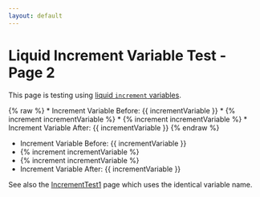 ```yaml
---
layout: default
---
```


# Liquid Increment Variable Test - Page 2

This page is testing using [liquid `increment` variables](https://help.shopify.com/themes/liquid/tags/variable-tags#increment).

{% raw %}
    * Increment Variable Before: {{ incrementVariable }} 
    * {% increment incrementVariable %}
    * {% increment incrementVariable %}
    * Increment Variable After: {{ incrementVariable }}
{% endraw %}

* Increment Variable Before: {{ incrementVariable }} 
* {% increment incrementVariable %}
* {% increment incrementVariable %}
* Increment Variable After: {{ incrementVariable }}

See also the [IncrementTest1](IncrementTest1.md) page which uses the identical variable name.
